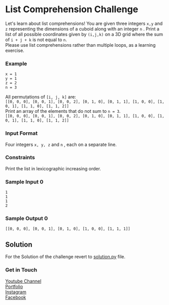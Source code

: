 # List Comprehension Challenge
Let's learn about list comprehensions! You are given three integers `x,y` and `z` representing the dimensions of a cuboid along with an integer `n` . Print a list of all possible coordinates given by `(i,j,k)` on a 3D grid where the sum of `i + j + k` is not equal to `n`. <br />
Please use list comprehensions rather than multiple loops, as a learning exercise. 

### Example
`x = 1` <br />
`y = 1` <br />
`z = 2` <br />
`n = 3` <br />

All permutations of `[i, j, k]` are:<br />
`[[0, 0, 0], [0, 0, 1], [0, 0, 2], [0, 1, 0], [0, 1, 1], [1, 0, 0], [1, 0, 1], [1, 1, 0], [1, 1, 2]]` <br />
Print an array of the elements that do not sum to `n = 3`. <br />
`[[0, 0, 0], [0, 0, 1], [0, 0, 2], [0, 1, 0], [0, 1, 1], [1, 0, 0], [1, 0, 1], [1, 1, 0], [1, 1, 2]]` <br />

### Input Format 
Four integers `x, y, z` and `n` , each on a separate line.  

### Constraints
Print the list in lexicographic increasing order.

### Sample Input 0
```
1
1
1
2
```
### Sample Output 0
```
[[0, 0, 0], [0, 0, 1], [0, 1, 0], [1, 0, 0], [1, 1, 1]]
```


## Solution
For the Solution of the challenge revert to [solution.py](./solution.py) file.

### Get in Touch
[Youtube Channel](https://www.youtube.com/channel/UC9xQ06-ObRbAIqk4OUnlXeg)<br />
[Portfolio](https://imamdin-salimi.netlify.app)<br />
[Instagram](https://www.instagram.com/imamdinsalimi/)<br />
[Facebook](https://www.facebook.com/imamdin.salimi)<br />

